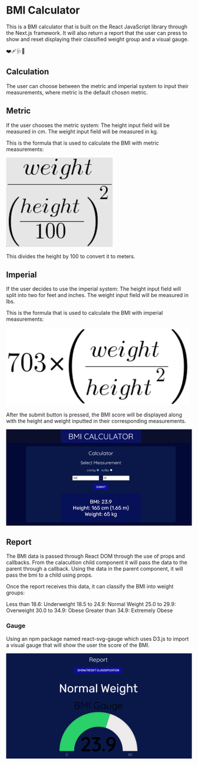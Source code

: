 # BMI Calculator
This is a BMI calculator that is built on the React JavaScript library through the Next.js framework.
It will also return a report that the user can press to show and reset displaying their classified weight group and a visual gauge.

❤️‍🩹🩺🏥

## Calculation
The user can choose between the metric and imperial system to input their measurements, where metric is the default chosen metric.

## Metric
If the user chooses the metric system:
The height input field will be measured in cm.
The weight input field will be measured in kg.

This is the formula that is used to calculate the BMI with metric measurements:

![image](/resources/metric_bmi.png)

This divides the height by 100 to convert it to meters.

## Imperial
If the user decides to use the imperial system:
The height input field will split into two for feet and inches.
The weight input field will be measured in lbs.

This is the formula that is used to calculate the BMI with imperial measurements:

![image](/resources/imperial_bmi.png)

After the submit button is pressed, the BMI score will be displayed along with the height and weight inputted in their corresponding measurements.

![image](/resources/calculator.png)

## Report
The BMI data is passed through React DOM through the use of props and callbacks.
From the calacultion child component it will pass the data to the parent through a callback.
Using the data in the parent component, it will pass the bmi to a child using props.

Once the report receives this data, it can classify the BMI into weight groups:

Less than 18.6: Underweight
18.5 to 24.9: Normal Weight
25.0 to 29.9: Overweight
30.0 to 34.9: Obese
Greater than 34.9: Extremely Obese

### Gauge
Using an npm package named react-svg-gauge which uses D3.js to import a visual gauge that will show the user the score of the BMI. 

![image](/resources/report.png)
